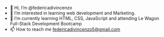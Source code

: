 - 👋 Hi, I’m @federicadivincenzo
- 👀 I’m interested in learning web development and Marketing.
- 🌱 I’m currently learning HTML, CSS, JavaScript and attending Le Wagon Full-Stack Development Bootcamp
- 📫 How to reach me federicadivincenzo5@gmail.com

<!---
federicadivincenzo/federicadivincenzo is a ✨ special ✨ repository because its `README.md` (this file) appears on your GitHub profile.
You can click the Preview link to take a look at your changes.
--->
